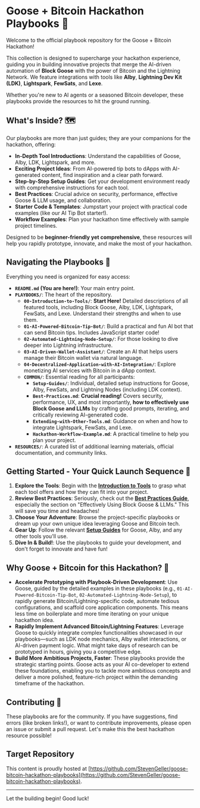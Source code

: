 # Goose + Bitcoin Hackathon Playbooks 🚀

Welcome to the official playbook repository for the Goose + Bitcoin Hackathon!

This collection is designed to supercharge your hackathon experience, guiding you in building innovative projects that merge the AI-driven automation of **Block Goose** with the power of Bitcoin and the Lightning Network. We feature integrations with tools like **Alby**, **Lightning Dev Kit (LDK)**, **Lightspark**, **FewSats**, and **Lexe**.

Whether you're new to AI agents or a seasoned Bitcoin developer, these playbooks provide the resources to hit the ground running.

## What's Inside? 🗺️

Our playbooks are more than just guides; they are your companions for the hackathon, offering:

*   **In-Depth Tool Introductions**: Understand the capabilities of Goose, Alby, LDK, Lightspark, and more.
*   **Exciting Project Ideas**: From AI-powered tip bots to dApps with AI-generated content, find inspiration and a clear path forward.
*   **Step-by-Step Setup Guides**: Get your development environment ready with comprehensive instructions for each tool.
*   **Best Practices**: Crucial advice on security, performance, effective Goose & LLM usage, and collaboration.
*   **Starter Code & Templates**: Jumpstart your project with practical code examples (like our AI Tip Bot starter!).
*   **Workflow Examples**: Plan your hackathon time effectively with sample project timelines.

Designed to be **beginner-friendly yet comprehensive**, these resources will help you rapidly prototype, innovate, and make the most of your hackathon.

## Navigating the Playbooks 🧭

Everything you need is organized for easy access:

*   **`README.md` (You are here!)**: Your main entry point.
*   **`PLAYBOOKS/`**: The heart of the repository.
    *   **`00-Introduction-to-Tools/`**: **Start Here!** Detailed descriptions of all featured tools, including Block Goose, Alby, LDK, Lightspark, FewSats, and Lexe. Understand their strengths and when to use them.
    *   **`01-AI-Powered-Bitcoin-Tip-Bot/`**: Build a practical and fun AI bot that can send Bitcoin tips. Includes JavaScript starter code!
    *   **`02-Automated-Lightning-Node-Setup/`**: For those looking to dive deeper into Lightning infrastructure.
    *   **`03-AI-Driven-Wallet-Assistant/`**: Create an AI that helps users manage their Bitcoin wallet via natural language.
    *   **`04-Decentralized-Application-with-AI-Integration/`**: Explore monetizing AI services with Bitcoin in a dApp context.
    *   **`COMMON/`**: Essential reading for all participants:
        *   **`Setup-Guides/`**: Individual, detailed setup instructions for Goose, Alby, FewSats, and Lightning Nodes (including LDK context).
        *   **`Best-Practices.md`**: **Crucial reading!** Covers security, performance, UX, and most importantly, **how to effectively use Block Goose and LLMs** by crafting good prompts, iterating, and critically reviewing AI-generated code.
        *   **`Extending-with-Other-Tools.md`**: Guidance on when and how to integrate Lightspark, FewSats, and Lexe.
        *   **`Hackathon-Workflow-Example.md`**: A practical timeline to help you plan your project.
*   **`RESOURCES/`**: A curated list of additional learning materials, official documentation, and community links.

## Getting Started - Your Quick Launch Sequence 🏁

1.  **Explore the Tools**: Begin with the **[Introduction to Tools](./PLAYBOOKS/00-Introduction-to-Tools/README.md)** to grasp what each tool offers and how they can fit into your project.
2.  **Review Best Practices**: Seriously, check out the **[Best Practices Guide](./PLAYBOOKS/COMMON/Best-Practices.md)**, especially the section on "Effectively Using Block Goose & LLMs." This will save you time and headaches!
3.  **Choose Your Adventure**: Browse the project-specific playbooks or dream up your own unique idea leveraging Goose and Bitcoin tech.
4.  **Gear Up**: Follow the relevant **[Setup Guides](./PLAYBOOKS/COMMON/Setup-Guides/)** for Goose, Alby, and any other tools you'll use.
5.  **Dive In & Build!**: Use the playbooks to guide your development, and don't forget to innovate and have fun!

## Why Goose + Bitcoin for this Hackathon? 🤔

*   **Accelerate Prototyping with Playbook-Driven Development**: Use Goose, guided by the detailed examples in these playbooks (e.g., `01-AI-Powered-Bitcoin-Tip-Bot`, `02-Automated-Lightning-Node-Setup`), to rapidly generate Bitcoin/Lightning-specific code, automate tedious configurations, and scaffold core application components. This means less time on boilerplate and more time iterating on your unique hackathon idea.
*   **Rapidly Implement Advanced Bitcoin/Lightning Features**: Leverage Goose to quickly integrate complex functionalities showcased in our playbooks—such as LDK node mechanics, Alby wallet interactions, or AI-driven payment logic. What might take days of research can be prototyped in hours, giving you a competitive edge.
*   **Build More Ambitious Projects, Faster**: These playbooks provide the strategic starting points. Goose acts as your AI co-developer to extend these foundations, enabling you to tackle more ambitious concepts and deliver a more polished, feature-rich project within the demanding timeframe of the hackathon.

## Contributing 🤝

These playbooks are for the community. If you have suggestions, find errors (like broken links!), or want to contribute improvements, please open an issue or submit a pull request. Let's make this the best hackathon resource possible!

## Target Repository

This content is proudly hosted at [https://github.com/StevenGeller/goose-bitcoin-hackathon-playbooks](https://github.com/StevenGeller/goose-bitcoin-hackathon-playbooks).

---

Let the building begin! Good luck!
